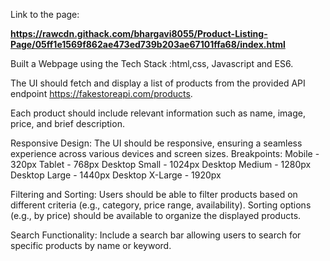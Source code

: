 Link to the page:

**https://rawcdn.githack.com/bhargavi8055/Product-Listing-Page/05ff1e1569f862ae473ed739b203ae67101ffa68/index.html**


Built a Webpage using the Tech Stack :html,css, Javascript and ES6.

The UI should fetch and display a list of products from the provided API endpoint
https://fakestoreapi.com/products.

Each product should include relevant information such as name, image, price, and brief
description.

Responsive Design:
The UI should be responsive, ensuring a seamless experience across various devices and
screen sizes.
Breakpoints:
Mobile - 320px
Tablet - 768px
Desktop Small - 1024px
Desktop Medium - 1280px
Desktop Large - 1440px
Desktop X-Large - 1920px

Filtering and Sorting:
Users should be able to filter products based on different criteria (e.g., category, price range,
availability).
Sorting options (e.g., by price) should be available to organize the displayed products.

Search Functionality:
Include a search bar allowing users to search for specific products by name or keyword.
